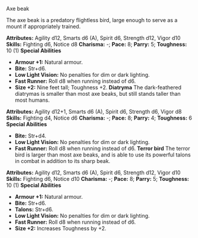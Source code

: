 Axe beak

The axe beak is a predatory flightless bird, large enough to serve as
a mount if appropriately trained.

**Attributes:** Agility d12, Smarts d6 (A), Spirit d6, Strength d12,
Vigor d10
**Skills:** Fighting d6, Notice d8
**Charisma:** -; **Pace:** 8; **Parry:** 5; **Toughness:** 10 (1)
**Special Abilities**
- **Armour +1:** Natural armour.
- **Bite:** Str+d6.
- **Low Light Vision:** No penalties for dim or dark lighting.
- **Fast Runner:** Roll d8 when running instead of d6.
- **Size +2:** Nine feet tall; Toughness +2.
**Diatryma**
The dark-feathered diatrymas is smaller than most axe beaks, but
still stands taller than most humans.

**Attributes:** Agility d12+1, Smarts d6 (A), Spirit d6, Strength d6,
Vigor d8
**Skills:** Fighting d4, Notice d6
**Charisma:** -; **Pace:** 8; **Parry:** 4; **Toughness:** 6
**Special Abilities**
- **Bite:** Str+d4.
- **Low Light Vision:** No penalties for dim or dark lighting.
- **Fast Runner:** Roll d8 when running instead of d6.
**Terror bird**
The terror bird is larger than most axe beaks, and is able to use its
powerful talons in combat in addition to its sharp beak.

**Attributes:** Agility d12, Smarts d6 (A), Spirit d6, Strength d12,
Vigor d10
**Skills:** Fighting d6, Notice d10
**Charisma:** -; **Pace:** 8; **Parry:** 5; **Toughness:** 10 (1)
**Special Abilities**
- **Armour +1:** Natural armour.
- **Bite:** Str+d6.
- **Talons:** Str+d6.
- **Low Light Vision:** No penalties for dim or dark lighting.
- **Fast Runner:** Roll d8 when running instead of d6.
- **Size +2:** Increases Toughness by +2.

